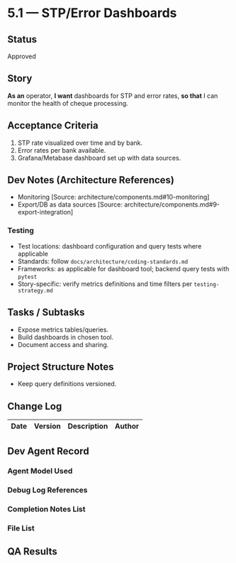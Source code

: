 # 5.1 — STP/Error Dashboards

## Status
Approved

## Story
**As an** operator,
**I want** dashboards for STP and error rates,
**so that** I can monitor the health of cheque processing.

## Acceptance Criteria
1. STP rate visualized over time and by bank.
2. Error rates per bank available.
3. Grafana/Metabase dashboard set up with data sources.

## Dev Notes (Architecture References)
- Monitoring [Source: architecture/components.md#10-monitoring]
- Export/DB as data sources [Source: architecture/components.md#9-export-integration]

### Testing
- Test locations: dashboard configuration and query tests where applicable
- Standards: follow `docs/architecture/coding-standards.md`
- Frameworks: as applicable for dashboard tool; backend query tests with `pytest`
- Story-specific: verify metrics definitions and time filters per `testing-strategy.md`

## Tasks / Subtasks
- Expose metrics tables/queries.
- Build dashboards in chosen tool.
- Document access and sharing.

## Project Structure Notes
- Keep query definitions versioned.

## Change Log
| Date | Version | Description | Author |
|------|---------|-------------|--------|

## Dev Agent Record
### Agent Model Used

### Debug Log References

### Completion Notes List

### File List

## QA Results


